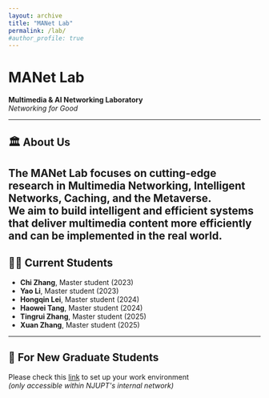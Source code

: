 ```yaml
---
layout: archive
title: "MANet Lab"
permalink: /lab/
#author_profile: true
---
```


# MANet Lab  
**Multimedia & AI Networking Laboratory**  
*Networking for Good*

---

## 🏛 About Us
The **MANet Lab** focuses on cutting-edge research in **Multimedia Networking**, **Intelligent Networks**, **Caching**, and the **Metaverse**.  
We aim to build intelligent and efficient systems that deliver multimedia content more efficiently and can be implemented in the real world.
---

## 👩‍🎓 Current Students
- **Chi Zhang**, Master student (2023)  
- **Yao Li**, Master student (2023)  
- **Hongqin Lei**, Master student (2024)  
- **Haowei Tang**, Master student (2024)  
- **Tingrui Zhang**, Master student (2025)  
- **Xuan Zhang**, Master student (2025)  

---

## 📢 For New Graduate Students
Please check this [link](http://10.6.3.51:80) to set up your work environment  
*(only accessible within NJUPT's internal network)*



